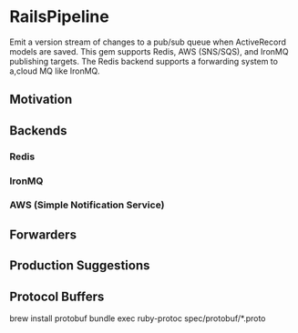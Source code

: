 # RailsPipeline


Emit a version stream of changes to a pub/sub queue when ActiveRecord models are
saved. This gem supports Redis, AWS (SNS/SQS), and IronMQ publishing targets.
The Redis backend supports a forwarding system to a,cloud MQ like IronMQ.

## Motivation

## Backends

### Redis

### IronMQ

### AWS (Simple Notification Service)

## Forwarders

## Production Suggestions

## Protocol Buffers

   brew install protobuf
   bundle exec ruby-protoc spec/protobuf/*.proto
